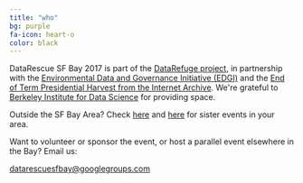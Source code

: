 ```yaml
---
title: "who"
bg: purple
fa-icon: heart-o
color: black  
---
```


DataRescue SF Bay 2017 is part of the [DataRefuge project](http://www.ppehlab.org/datarefuge), in partnership with the [Environmental Data and Governance Initiative (EDGI)](https://envirodatagov.org/) and the [End of Term Presidential Harvest from the Internet Archive](http://eotarchive.cdlib.org/). We're grateful to [Berkeley Institute for Data Science](https://bids.berkeley.edu/) for providing space.

Outside the SF Bay Area? Check [here](https://envirodatagov.org/events/) and [here](http://www.ppehlab.org/datarescue-events) for sister events in your area.

Want to volunteer or sponsor the event, or host a parallel event elsewhere in the Bay? Email us:

<a class="btn btn-default btn-lg" href="mailto:datarescuesfbay@googlegroups.com">
  <i class="fa fa-envelope"></i> datarescuesfbay@googlegroups.com
</a>
